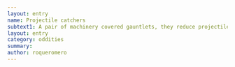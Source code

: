 ```yaml
---
layout: entry 
name: Projectile catchers
subtext1: A pair of machinery covered gauntlets, they reduce projectile damage in d4 or d6, if the damage reaches 0, the user can handle the projectile unharmed. Random chance of depletion on each use.
layout: entry
category: oddities
summary: 
author: roqueromero
---
```

